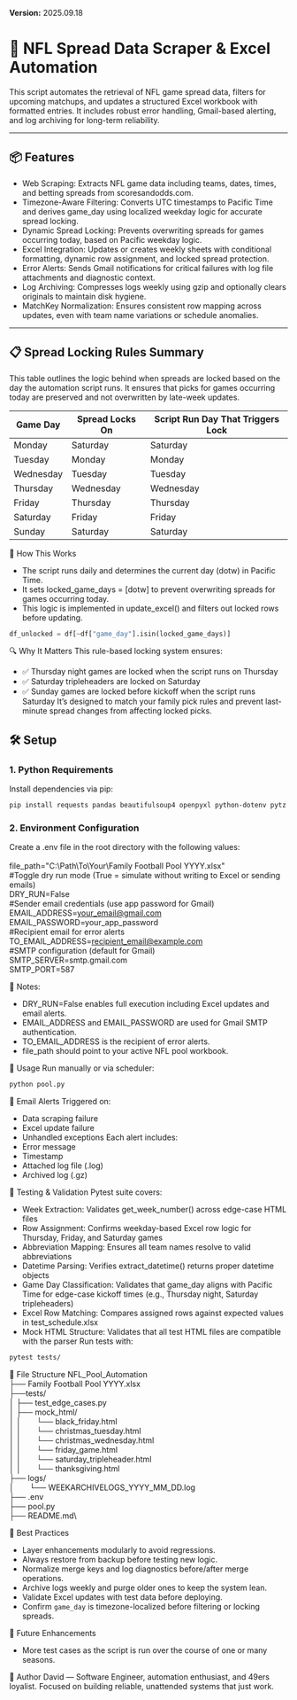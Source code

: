 **Version:** 2025.09.18

# 🏈 NFL Spread Data Scraper & Excel Automation

This script automates the retrieval of NFL game spread data, filters for upcoming matchups, and updates a structured Excel workbook with formatted entries. It includes robust error handling, Gmail-based alerting, and log archiving for long-term reliability.

---

## 📦 Features
- Web Scraping: Extracts NFL game data including teams, dates, times, and betting spreads from scoresandodds.com.
- Timezone-Aware Filtering: Converts UTC timestamps to Pacific Time and derives game_day using localized weekday logic for accurate spread locking.
- Dynamic Spread Locking: Prevents overwriting spreads for games occurring today, based on Pacific weekday logic.
- Excel Integration: Updates or creates weekly sheets with conditional formatting, dynamic row assignment, and locked spread protection.
- Error Alerts: Sends Gmail notifications for critical failures with log file attachments and diagnostic context.
- Log Archiving: Compresses logs weekly using gzip and optionally clears originals to maintain disk hygiene.
- MatchKey Normalization: Ensures consistent row mapping across updates, even with team name variations or schedule anomalies.

---
## 📋 Spread Locking Rules Summary

This table outlines the logic behind when spreads are locked based on the day the automation script runs. It ensures that picks for games occurring today are preserved and not overwritten by late-week updates.

| **Game Day** | **Spread Locks On** | **Script Run Day That Triggers Lock** |
|--------------|---------------------|----------------------------------------|
| Monday       | Saturday            | Saturday                                |
| Tuesday      | Monday              | Monday                                  |
| Wednesday    | Tuesday             | Tuesday                                 |
| Thursday     | Wednesday           | Wednesday                               |
| Friday       | Thursday            | Thursday                                |
| Saturday     | Friday              | Friday                                  |
| Sunday       | Saturday            | Saturday                                |

🧠 How This Works
- The script runs daily and determines the current day (dotw) in Pacific Time.
- It sets locked_game_days = [dotw] to prevent overwriting spreads for games occurring today.
- This logic is implemented in update_excel() and filters out locked rows before updating.
```python
df_unlocked = df[~df["game_day"].isin(locked_game_days)]
```

🔍 Why It Matters
This rule-based locking system ensures:
- ✅ Thursday night games are locked when the script runs on Thursday
- ✅ Saturday tripleheaders are locked on Saturday
- ✅ Sunday games are locked before kickoff when the script runs Saturday
It’s designed to match your family pick rules and prevent last-minute spread changes from affecting locked picks.

## 🛠️ Setup

### 1. Python Requirements

Install dependencies via pip:

```bash
pip install requests pandas beautifulsoup4 openpyxl python-dotenv pytz pytest 
```

### 2. Environment Configuration
Create a .env file in the root directory with the following values:\
\
file_path="C:\\Path\\To\\Your\\Family Football Pool YYYY.xlsx"\
#Toggle dry run mode (True = simulate without writing to Excel or sending emails)\
DRY_RUN=False\
#Sender email credentials (use app password for Gmail)\
EMAIL_ADDRESS=your_email@gmail.com\
EMAIL_PASSWORD=your_app_password\
#Recipient email for error alerts\
TO_EMAIL_ADDRESS=recipient_email@example.com\
#SMTP configuration (default for Gmail)\
SMTP_SERVER=smtp.gmail.com\
SMTP_PORT=587

🧠 Notes:
- DRY_RUN=False enables full execution including Excel updates and email alerts.
- EMAIL_ADDRESS and EMAIL_PASSWORD are used for Gmail SMTP authentication.
- TO_EMAIL_ADDRESS is the recipient of error alerts.
- file_path should point to your active NFL pool workbook.

🚀 Usage
Run manually or via scheduler:
```bash
python pool.py
```
📧 Email Alerts
Triggered on:
- Data scraping failure
- Excel update failure
- Unhandled exceptions
Each alert includes:
- Error message
- Timestamp
- Attached log file (.log)
- Archived log (.gz)

🧪 Testing & Validation
Pytest suite covers:
- Week Extraction: Validates get_week_number() across edge-case HTML files
- Row Assignment: Confirms weekday-based Excel row logic for Thursday, Friday, and Saturday games
- Abbreviation Mapping: Ensures all team names resolve to valid abbreviations
- Datetime Parsing: Verifies extract_datetime() returns proper datetime objects
- Game Day Classification: Validates that game_day aligns with Pacific Time for edge-case kickoff times (e.g., Thursday night, Saturday tripleheaders)
- Excel Row Matching: Compares assigned rows against expected values in test_schedule.xlsx
- Mock HTML Structure: Validates that all test HTML files are compatible with the parser
Run tests with:

```bash
pytest tests/

```

📁 File Structure
NFL_Pool_Automation\
├── Family Football Pool YYYY.xlsx\
├──tests/\
│   ├── test_edge_cases.py\
│   ├── mock_html/\
│   │&emsp;&emsp;└── black_friday.html\
│   │&emsp;&emsp;└── christmas_tuesday.html\
│   │&emsp;&emsp;└── christmas_wednesday.html\
│   │&emsp;&emsp;└── friday_game.html\
│   │&emsp;&emsp;└── saturday_tripleheader.html\
│   │&emsp;&emsp;└── thanksgiving.html\
├── logs/\
│&emsp;&emsp;└── WEEKARCHIVELOGS_YYYY_MM_DD.log\
├── .env\
├── pool.py\
├── README.md\



🧠 Best Practices
- Layer enhancements modularly to avoid regressions.
- Always restore from backup before testing new logic.
- Normalize merge keys and log diagnostics before/after merge operations.
- Archive logs weekly and purge older ones to keep the system lean.
- Validate Excel updates with test data before deploying. 
- Confirm `game_day` is timezone-localized before filtering or locking spreads.


📌 Future Enhancements
- More test cases as the script is run over the course of one or many seasons.

🏈 Author
David — Software Engineer, automation enthusiast, and 49ers loyalist.
Focused on building reliable, unattended systems that just work.
